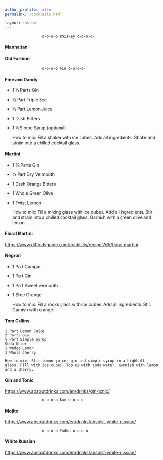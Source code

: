 ```yaml
---
author_profile: false
permalink: /cocktails.html

layout: custom
---
```


                    -o-o-o-o Whiskey o-o-o-o-

#### Manhattan

#### Old Fashion


                    -o-o-o-o Gin o-o-o-o-

#### Fine and Dandy
  - 1 ⅓ Parts Gin
  - ½ Part Triple Sec
  - ½ Part Lemon Juice
  - 1 Dash Bitters
  - 1 ¼ Simpe Syrup (optional)


    How to mix: Fill a shaker with ice cubes. Add all ingredients. Shake and strain into a chilled cocktail glass.

#### Martini
  - 1 ⅔ Parts Gin
  - ⅓ Part Dry Vermouth
  - 1 Dash Orange Bitters
  - 1 Whole Green Olive
  - 1 Twist Lemon

    How to mix: Fill a mixing glass with ice cubes. Add all ingredients. Stir and strain into a chilled cocktail glass. Garnish with a green olive and lemon.

#### Floral Martini
https://www.diffordsguide.com/cocktails/recipe/765/floral-martini

#### Negroni

  - 1 Part Campari
  - 1 Part Gin
  - 1 Part Sweet vermouth
  - 1 Slice Orange

    How to mix: Fill a rocks glass with ice cubes. Add all ingredients. Stir. Garnish with orange.



#### Tom Collins

    1 Part Lemon Juice
    2 Parts Gin
    ⅔ Part Simple Syrup
    Soda Water
    1 Wedge Lemon
    1 Whole Cherry

    How to mix: Stir lemon juice, gin and simple syrup in a highball glass. Fill with ice cubes. Top up with soda water. Garnish with lemon and a cherry.

#### Gin and Tonic

https://www.absolutdrinks.com/en/drinks/gin-tonic/

                    -o-o-o-o Rum o-o-o-o-

#### Mojito
https://www.absolutdrinks.com/en/drinks/absolut-white-russian/

                    -o-o-o-o Vodka o-o-o-o-

#### White Russian
https://www.absolutdrinks.com/en/drinks/absolut-white-russian/

